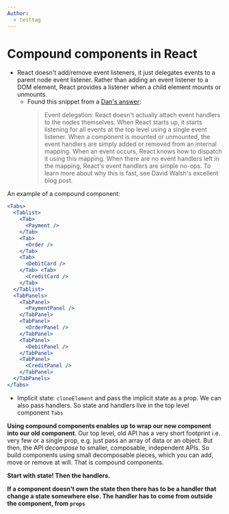 ```yaml
---
Author:
  - testtag
---
```


# Compound components in React

- React doesn't add/remove event listeners, it just delegates events to a parent node event listener. Rather than adding an event listener to a DOM element, React provides a listener when a child element mounts or unmounts.
  - Found this snippet from a [Dan's answer](https://github.com/facebook/react/issues/7094):
    > Event delegation: React doesn't actually attach event handlers to the nodes themselves. When React starts up, it starts listening for all events at the top level using a single event listener. When a component is mounted or unmounted, the event handlers are simply added or removed from an internal mapping. When an event occurs, React knows how to dispatch it using this mapping. When there are no event handlers left in the mapping, React's event handlers are simple no-ops. To learn more about why this is fast, see David Walsh's excellent blog post.

An example of a compound component:

```jsx
<Tabs>
  <Tablist>
    <Tab>
      <Payment />
    </Tab>
    <Tab>
      <Order />
    </Tab>
    <Tab>
      <DebitCard />
    </Tab> <Tab>
      <CreditCard />
    </Tab>
  </Tablist>
  <TabPanels>
    <TabPanel>
      <PaymentPanel />
    </TabPanel>
    <TabPanel>
      <OrderPanel />
    </TabPanel>
    <TabPanel>
      <DebitPanel />
    </TabPanel>
    <TabPanel>
      <CreditPanel />
    </TabPanel>
  </TabPanels>
</Tabs>
```

- Implicit state: `cloneElement` and pass the implicit state as a prop. We can also pass handlers. So state and handlers live in the top level component `Tabs`

**Using compound components enables up to wrap our new component into our old component**. Our top level, old API has a very short footprint i.e. very few or a single prop, e.g. just pass an array of data or an object. But then, the API _decompose_ to smaller, composable, independent APIs. So build components using small decomposable pieces, which you can add, move or remove at will. That is compound components.

**Start with state! Then the handlers.**

**If a component doesn't own the state then there has to be a handler that change a state somewhere else. The handler has to come from outside the component, from `props`**
